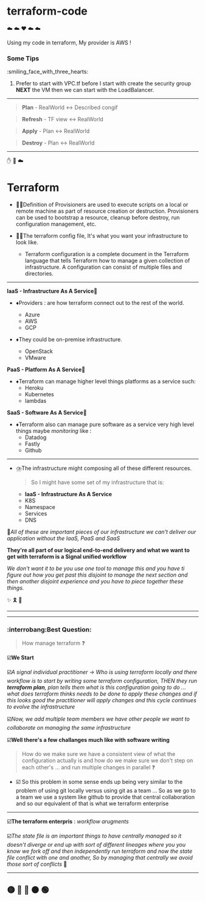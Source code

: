 # terraform-code
:cloud:	:cloud: :hearts: :cloud:	:cloud:

Using my code in terraform, My provider is AWS !


<h3> Some Tips </h3>:smiling_face_with_three_hearts:

1) Prefer to start with VPC.tf before I start with create the security group **NEXT** the VM then we can start with the LoadBalancer.
 --- 
> **Plan** - RealWorld :left_right_arrow: Described congif
 
> **Refresh** - TF view :left_right_arrow:	RealWorld

> **Apply** - Plan :left_right_arrow: RealWorld

> **Destroy** - Plan :left_right_arrow: RealWorld

 
---- 
:hand: :eyes: :cloud:	
<h1>Terraform</h1>

- :teacher:Definition of Provisioners are used to execute scripts on a local or remote machine as part of resource creation or destruction. Provisioners can be used to bootstrap a resource, cleanup before destroy, run configuration management, etc.

- :mage_man:The terraform config file, It's what you want your infrastructure to look like.
    - Terraform configuration is a complete document in the Terraform language that tells Terraform how to manage a given collection of infrastructure. A configuration can consist of multiple files and directories.
---
**IaaS - Infrastructure As A Service**:pushpin:
- :diamonds:Providers : are how terraform connect out to the rest of the world.
    - Azure
    - AWS
    - GCP

- :diamonds:They could be on-premise infrastructure.
    - OpenStack
    - VMware

**PaaS - Platform As A Service**:pushpin:
- :diamonds:Terraform can manage higher level things platforms as a service such:
    - Heroku
    - Kubernetes
    - lambdas 

**SaaS - Software As A Service**:pushpin:
- :diamonds:Terraform also can manage pure software as a service very high level things maybe *monitoring* like : 
    - Datadog
    - Fastly
    - Github
---

- :cloud_with_lightning_and_rain:The infrastructure might composing all of these different resources.
    > So I might have some set of my infrastructure that is:
    
    - **IaaS - Infrastructure As A Service**
    - K8S
    - Namespace
    - Services
    - DNS

:star_struck:*All of these are important pieces of our infrastructure we can't deliver our application without the IaaS, PaaS and SaaS*

**They're all part of our logical end-to-end delivery and what we want to get with terraform is a Signal unified workflow**

*We don't want it to be you use one tool to manage this and you have ti figure out how you get past this disjoint to manage the next section and then another disjoint experience and you have to piece together these things.*

:sparkles:	:reminder_ribbon:	:dart:

---
---
<h3>:interrobang:Best Question:</h3> 

> How manage terraform :question:

:ballot_box_with_check:**We Start**

:ballot_box_with_check:*A signal individual practitioner -> Who is using terraform locally and there workflow is to start by writing some terraform configuration, THEN they run **terraform plan**, plan tells them what is this configuration going to do ... what does terraform thinks needs to be done to apply these changes and if this looks good the practitioner will apply changes and this cycle continues to evolve the infrastructure*

:ballot_box_with_check:*Now, we add multiple team members we have other people we want to collaborate on managing the same infrastructure*

:ballot_box_with_check:**Well there's a few challanges much like with software writing**

> How do we make sure we have a consistent view of what the configuration actually is and how do we make sure we don't step on each other's ... and run multiple changes in parallel :question:

- :ballot_box_with_check: So this problem in some sense ends up being very similar to the problem of using git locally versus using git as a team ... So as we go to a team we use a system like github to provide that central collaboration and so our equivalent of that is what we terraform enterprise

---

:ballot_box_with_check:**The terraform enterpris** : *workflow arugments*

:ballot_box_with_check:*The state file is an important things to have centrally managed so it doesn't diverge or end up with sort of different lineages where you you know we fork off and then independently run terraform and now the state file conflict with one and another, So by managing that centrally we avoid those sort of conflicts* :trident:	

----
:yellow_circle:	:red_circle:	:large_blue_circle:	:brown_circle:	:green_circle:	
----